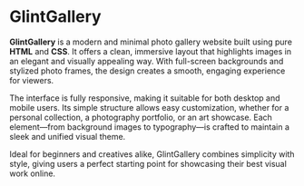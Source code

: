 
# GlintGallery

**GlintGallery** is a modern and minimal photo gallery website built using pure **HTML** and **CSS**. It offers a clean, immersive layout that highlights images in an elegant and visually appealing way. With full-screen backgrounds and stylized photo frames, the design creates a smooth, engaging experience for viewers.

The interface is fully responsive, making it suitable for both desktop and mobile users. Its simple structure allows easy customization, whether for a personal collection, a photography portfolio, or an art showcase. Each element—from background images to typography—is crafted to maintain a sleek and unified visual theme.

Ideal for beginners and creatives alike, GlintGallery combines simplicity with style, giving users a perfect starting point for showcasing their best visual work online.
